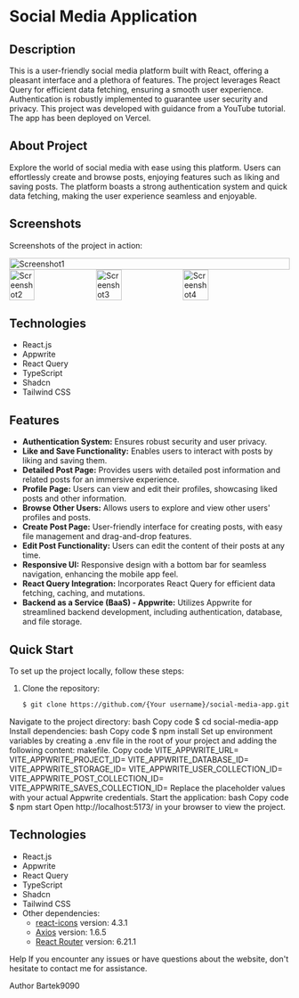 # Social Media Application

## Description
This is a user-friendly social media platform built with React, offering a pleasant interface and a plethora of features. The project leverages React Query for efficient data fetching, ensuring a smooth user experience. Authentication is robustly implemented to guarantee user security and privacy. This project was developed with guidance from a YouTube tutorial. The app has been deployed on Vercel.

## About Project
Explore the world of social media with ease using this platform. Users can effortlessly create and browse posts, enjoying features such as liking and saving posts. The platform boasts a strong authentication system and quick data fetching, making the user experience seamless and enjoyable.

## Screenshots
Screenshots of the project in action:

<div style="display: flex; flex-wrap: wrap;">
    <img src="https://github.com/Bartek9090/vibe-connection-hub-react/raw/main/assets/80546803/c92821f4-8540-4fc7-a422-da8afd942649/mainScreen.png" style="width: 100%;" alt="Screenshot1">
    <img src="https://github.com/Bartek9090/vibe-connection-hub-react/raw/main/assets/80546803/b13db418-83db-4b3e-817b-840486b2450e/SignIn.png" style="width: 30%; margin-right: 1%;" alt="Screenshot2">
    <img src="https://github.com/Bartek9090/vibe-connection-hub-react/raw/main/assets/80546803/fc08526d-d04b-414a-b334-ffb74d544114/Create%20post.png" style="width: 30%; margin-right: 1%;" alt="Screenshot3">
    <img src="https://github.com/Bartek9090/vibe-connection-hub-react/raw/main/assets/80546803/e535ca96-d94c-4dd0-bb09-cbb6bb067f09/imgInfo.png" style="width: 30%;" alt="Screenshot4">
</div>

## Technologies
- React.js
- Appwrite
- React Query
- TypeScript
- Shadcn
- Tailwind CSS

## Features
- **Authentication System:** Ensures robust security and user privacy.
- **Like and Save Functionality:** Enables users to interact with posts by liking and saving them.
- **Detailed Post Page:** Provides users with detailed post information and related posts for an immersive experience.
- **Profile Page:** Users can view and edit their profiles, showcasing liked posts and other information.
- **Browse Other Users:** Allows users to explore and view other users' profiles and posts.
- **Create Post Page:** User-friendly interface for creating posts, with easy file management and drag-and-drop features.
- **Edit Post Functionality:** Users can edit the content of their posts at any time.
- **Responsive UI:** Responsive design with a bottom bar for seamless navigation, enhancing the mobile app feel.
- **React Query Integration:** Incorporates React Query for efficient data fetching, caching, and mutations.
- **Backend as a Service (BaaS) - Appwrite:** Utilizes Appwrite for streamlined backend development, including authentication, database, and file storage.

## Quick Start
To set up the project locally, follow these steps:
1. Clone the repository:
   ```bash
   $ git clone https://github.com/{Your username}/social-media-app.git
Navigate to the project directory:
bash
Copy code
$ cd social-media-app
Install dependencies:
bash
Copy code
$ npm install
Set up environment variables by creating a .env file in the root of your project and adding the following content:
makefile. 
Copy code
VITE_APPWRITE_URL=
VITE_APPWRITE_PROJECT_ID=
VITE_APPWRITE_DATABASE_ID=
VITE_APPWRITE_STORAGE_ID=
VITE_APPWRITE_USER_COLLECTION_ID=
VITE_APPWRITE_POST_COLLECTION_ID=
VITE_APPWRITE_SAVES_COLLECTION_ID=
Replace the placeholder values with your actual Appwrite credentials.
Start the application:
bash
Copy code
$ npm start
Open http://localhost:5173/ in your browser to view the project.
## Technologies
- React.js
- Appwrite
- React Query
- TypeScript
- Shadcn
- Tailwind CSS
- Other dependencies:
  - [react-icons](https://react-icons.github.io/react-icons/) version: 4.3.1
  - [Axios](https://axios-http.com/) version: 1.6.5
  - [React Router](https://reactrouter.com/) version: 6.21.1


Help
If you encounter any issues or have questions about the website, don't hesitate to contact me for assistance.

Author
Bartek9090
